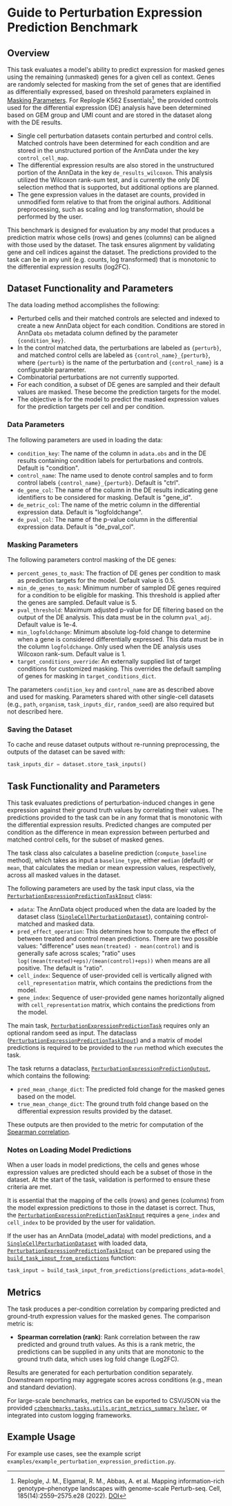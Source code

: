 # Guide to Perturbation Expression Prediction Benchmark

## Overview

This task evaluates a model's ability to predict expression for masked genes using the remaining (unmasked) genes for a given cell as context. Genes are randomly selected for masking from the set of genes that are identified as differentially expressed, based on threshold parameters explained in [Masking Parameters](#masking-parameters). For Replogle K562 Essentials[^replogle-k562-essentials], the provided controls used for the differential expression (DE) analysis have been determined based on GEM group and UMI count and are stored in the dataset along with the DE results.

- Single cell perturbation datasets contain perturbed and control cells. Matched controls have been determined for each condition and are stored in the unstructured portion of the AnnData under the key `control_cell_map`.
- The differential expression results are also stored in the unstructured portion of the AnnData in the key `de_results_wilcoxon`. This analysis utilized the Wilcoxon rank-sum test, and is currently the only DE selection method that is supported, but additional options are planned. 
- The gene expression values in the dataset are counts, provided in unmodified form relative to that from the original authors. Additional preprocessing, such as scaling and log transformation, should be performed by the user.

This benchmark is designed for evaluation by any model that produces a prediction matrix whose cells (rows) and genes (columns) can be aligned with those used by the dataset. The task ensures alignment by validating gene and cell indices against the dataset. The predictions provided to the task can be in any unit (e.g. counts, log transformed) that is monotonic to the differential expression results (log2FC).

## Dataset Functionality and Parameters

The data loading method accomplishes the following:

- Perturbed cells and their matched controls are selected and indexed to create a new AnnData object for each condition. Conditions are stored in AnnData `obs` metadata column defined by the parameter ``{condition_key}``.
- In the control matched data, the perturbations are labeled as ``{perturb}``, and matched control cells are labeled as ``{control_name}_{perturb}``, where ``{perturb}`` is the name of the perturbation and ``{control_name}`` is a configurable parameter.
- Combinatorial perturbations are not currently supported.
- For each condition, a subset of DE genes are sampled and their default values are masked. These become the prediction targets for the model.
- The objective is for the model to predict the masked expression values for the prediction targets per cell and per condition.

### Data Parameters

The following parameters are used in loading the data:

- `condition_key`: The name of the column in `adata.obs` and in the DE results containing condition labels for perturbations and controls. Default is "condition".
- `control_name`: The name used to denote control samples and to form control labels ``{control_name}_{perturb}``. Default is "ctrl".
- `de_gene_col`: The name of the column in the DE results indicating gene identifiers to be considered for masking. Default is "gene_id".
- `de_metric_col`: The name of the metric column in the differential expression data. Default is "logfoldchange".
- `de_pval_col`: The name of the p-value column in the differential expression data. Default is "de_pval_col".

### Masking Parameters

The following parameters control masking of the DE genes:

- `percent_genes_to_mask`: The fraction of DE genes per condition to mask as prediction targets for the model. Default value is 0.5.
- `min_de_genes_to_mask`: Minimum number of sampled DE genes required for a condition to be eligible for masking. This threshold is applied after the genes are sampled. Default value is 5.
- `pval_threshold`: Maximum adjusted p-value for DE filtering based on the output of the DE analysis. This data must be in the column `pval_adj`. Default value is 1e-4.
- `min_logfoldchange`: Minimum absolute log-fold change to determine when a gene is considered differentially expressed. This data must be in the column `logfoldchange`. Only used when the DE analysis uses Wilcoxon rank-sum. Default value is 1.
- `target_conditions_override`: An externally supplied list of target conditions for customized masking. This overrides the default sampling of genes for masking in `target_conditions_dict`. 

The parameters `condition_key` and `control_name` are as described above and used for masking. Parameters shared with other single-cell datasets (e.g., `path`, `organism`, `task_inputs_dir`, `random_seed`) are also required but not described here.

### Saving the Dataset

To cache and reuse dataset outputs without re-running preprocessing, the outputs of the dataset can be saved with:

  ```python
  task_inputs_dir = dataset.store_task_inputs()
  ```

## Task Functionality and Parameters 

This task evaluates predictions of perturbation-induced changes in gene expression against their ground truth values by correlating their values. The predictions provided to the task can be in any format that is monotonic with the differential expression results. Predicted changes are computed per condition as the difference in mean expression between perturbed and matched control cells, for the subset of masked genes.

The task class also calculates a baseline prediction (`compute_baseline` method), which takes as input a `baseline_type`, either `median` (default) or `mean`, that calculates the median or mean expression values, respectively, across all masked values in the dataset.

The following parameters are used by the task input class, via the [`PerturbationExpressionPredictionTaskInput`](../autoapi/czbenchmarks/tasks/single_cell/perturbation_expression_prediction/index.html) class:  

- `adata`: The AnnData object produced when the data are loaded by the dataset class ([`SingleCellPerturbationDataset`](../autoapi/czbenchmarks/datasets/single_cell_perturbation/index.html)), containing control-matched and masked data.
- `pred_effect_operation`: This determines how to compute the effect of between treated and control mean predictions. There are two possible values: "difference" uses `mean(treated) - mean(control)` and is generally safe across scales; "ratio" uses `log((mean(treated)+eps)/(mean(control)+eps))` when means are all positive. The default is "ratio".
- `cell_index`: Sequence of user-provided cell is vertically aligned with `cell_representation` matrix, which contains the predictions from the model.
- `gene_index`: Sequence of user-provided gene names horizontally aligned with `cell_representation` matrix, which contains the predictions from the model.

The main task, [`PerturbationExpressionPredictionTask`](../autoapi/czbenchmarks/tasks/single_cell/perturbation_expression_prediction/index.html) requires only an optional random seed as input. The dataclass ([`PerturbationExpressionPredictionTaskInput`](../autoapi/czbenchmarks/tasks/single_cell/perturbation_expression_prediction/index.html)) and a matrix of model predictions is required to be provided to the `run` method which executes the task.

The task returns a dataclass, [`PerturbationExpressionPredictionOutput`](../autoapi/czbenchmarks/tasks/single_cell/perturbation_expression_prediction/index.html), which contains the following:

- `pred_mean_change_dict`: The predicted fold change for the masked genes based on the model.
- `true_mean_change_dict`: The ground truth fold change based on the differential expression results provided by the dataset.

These outputs are then provided to the metric for computation of the [Spearman correlation](../autoapi/czbenchmarks/metrics/implementations/index.html).


### Notes on Loading Model Predictions

When a user loads in model predictions, the cells and genes whose expression values are predicted should each be a subset of those in the dataset. At the start of the task, validation is performed to ensure these criteria are met. 

It is essential that the mapping of the cells (rows) and genes (columns) from the model expression predictions to those in the dataset is correct. Thus, the [`PerturbationExpressionPredictionTaskInput`](../autoapi/czbenchmarks/tasks/single_cell/perturbation_expression_prediction/index.html) requires a `gene_index` and `cell_index` to be provided by the user for validation.

If the user has an AnnData (model_adata) with model predictions, and a [`SingleCellPerturbationDataset`]() with loaded data, [`PerturbationExpressionPredictionTaskInput`](../autoapi/czbenchmarks/tasks/single_cell/perturbation_expression_prediction/index.html) can be prepared using the [`build_task_input_from_predictions`](../autoapi/czbenchmarks/tasks/single_cell/perturbation_expression_prediction/index.html) function:

  ```python
  task_input = build_task_input_from_predictions(predictions_adata=model_adata, dataset_adata=dataset.adata)
  ```

## Metrics

The task produces a per-condition correlation by comparing predicted and ground-truth expression values for the masked genes. The comparison metric is:

- **Spearman correlation (rank)**: Rank correlation between the raw predicted and ground truth values. As this is a rank metric, the predictions can be supplied in any units that are monotonic to the ground truth data, which uses log fold change (Log2FC).


Results are generated for each perturbation condition separately. Downstream reporting may aggregate scores across conditions (e.g., mean and standard deviation).

For large-scale benchmarks, metrics can be exported to CSV/JSON via the provided [`czbenchmarks.tasks.utils.print_metrics_summary helper`](../autoapi/czbenchmarks/tasks/utils/index.html), or integrated into custom logging frameworks.

## Example Usage

For example use cases, see the example script `examples/example_perturbation_expression_prediction.py`. 

[^replogle-k562-essentials]: Replogle, J. M., Elgamal, R. M., Abbas, A. et al. Mapping information-rich genotype–phenotype landscapes with genome-scale Perturb-seq. Cell, 185(14):2559–2575.e28 (2022). [DOI](https://doi.org/10.1016/j.cell.2022.05.013)
